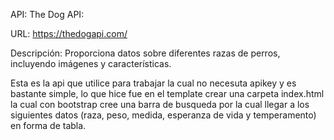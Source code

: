 
API: 
The Dog API:

URL: https://thedogapi.com/

Descripción: Proporciona datos sobre diferentes razas de perros, incluyendo imágenes y características.

Esta es la api que utilice para trabajar la cual no necesuta apikey y es bastante simple, lo que hice fue en el template crear una carpeta index.html la cual con bootstrap cree una barra de busqueda por la cual llegar a los siguientes datos (raza, peso, medida, esperanza de vida y temperamento) en forma de tabla.
